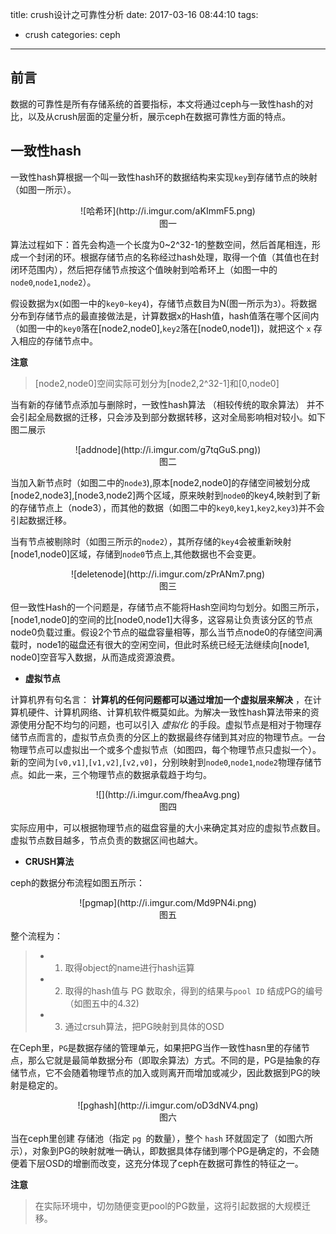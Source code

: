 title: crush设计之可靠性分析
date: 2017-03-16 08:44:10
tags:
 - crush
categories: ceph

---

## 前言

数据的可靠性是所有存储系统的首要指标，本文将通过ceph与一致性hash的对比，以及从crush层面的定量分析，展示ceph在数据可靠性方面的特点。

## 一致性hash

一致性hash算根据一个叫一致性hash环的数据结构来实现`key`到存储节点的映射（如图一所示）。
<center>![哈希环](http://i.imgur.com/aKImmF5.png)</center>
<center>图一</center>



算法过程如下：首先会构造一个长度为0~2^32-1的整数空间，然后首尾相连，形成一个封闭的环。根据存储节点的名称经过hash处理，取得一个值（其值也在封闭环范围内），然后把存储节点按这个值映射到哈希环上（如图一中的`node0`,`node1`,`node2`）。


假设数据为x(如图一中的`key0~key4`)，存储节点数目为N(图一所示为`3`）。将数据分布到存储节点的最直接做法是，计算数据x的Hash值，hash值落在哪个区间内（如图一中的`key0`落在[node2,node0],`key2`落在[node0,node1])，就把这个 `x` 存入相应的存储节点中。

**注意**
> [node2,node0]空间实际可划分为[node2,2^32-1]和[0,node0] 


当有新的存储节点添加与删除时，一致性hash算法 （相较传统的取余算法） 并不会引起全局数据的迁移，只会涉及到部分数据转移，这对全局影响相对较小。如下图二展示
<center>![addnode](http://i.imgur.com/g7tqGuS.png))</center>
<center>图二</center>


当加入新节点时（如图二中的`node3`),原本[node2,node0]的存储空间被划分成[node2,node3],[node3,node2]两个区域，原来映射到`node0`的key4,映射到了新的存储节点上（node3），而其他的数据（如图二中的`key0`,`key1`,`key2`,`key3`)并不会引起数据迁移。


当有节点被剔除时（如图三所示的`node2`），其所存储的`key4`会被重新映射[node1,node0]区域，存储到`node0`节点上,其他数据也不会变更。
<center>![deletenode](http://i.imgur.com/zPrANm7.png)</center>
<center>图三</center>



但一致性Hash的一个问题是，存储节点不能将Hash空间均匀划分。如图三所示，[node1,node0]的空间的比[node0,node1]大得多，这容易让负责该分区的节点node0负载过重。假设2个节点的磁盘容量相等，那么当节点node0的存储空间满载时，node1的磁盘还有很大的空闲空间，但此时系统已经无法继续向[node1, node0]空音写入数据，从而造成资源浪费。

- **虚拟节点**

计算机界有句名言： **计算机的任何问题都可以通过增加一个虚拟层来解决** ，在计算机硬件、计算机网络、计算机软件概莫如此。为解决一致性hash算法带来的资源使用分配不均匀的问题，也可以引入 *虚拟化* 的手段。虚拟节点是相对于物理存储节点而言的，虚拟节点负责的分区上的数据最终存储到其对应的物理节点。一台物理节点可以虚拟出一个或多个虚拟节点（如图四，每个物理节点只虚拟一个）。新的空间为`[v0,v1]`,`[v1,v2]`,`[v2,v0]`，分别映射到`node0`,`node1`,`node2`物理存储节点。如此一来，三个物理节点的数据承载趋于均匀。

<center>![](http://i.imgur.com/fheaAvg.png)</center>
<center>图四</center>

实际应用中，可以根据物理节点的磁盘容量的大小来确定其对应的虚拟节点数目。虚拟节点数目越多，节点负责的数据区间也越大。

- **CRUSH算法**

ceph的数据分布流程如图五所示：

<center>![pgmap](http://i.imgur.com/Md9PN4i.png)</center>
<center>图五</center>

整个流程为：
> - 1. 取得object的name进行hash运算
> - 2. 取得的hash值与 PG 数取余，得到的结果与`pool ID` 结成PG的编号 （如图五中的4.32)
> - 3. 通过crsuh算法，把PG映射到具体的OSD 

在Ceph里，`PG`是数据存储的管理单元，如果把PG当作一致性hasn里的存储节点，那么它就是最简单数据分布（即取余算法）方式。不同的是，PG是抽象的存储节点，它不会随着物理节点的加入或则离开而增加或减少，因此数据到PG的映射是稳定的。
<center>![pghash](http://i.imgur.com/oD3dNV4.png)</center>
<center>图六</center>

当在ceph里创建 存储池（指定 `pg `的数量），整个  `hash` 环就固定了（如图六所示），对象到PG的映射就唯一确认，即数据具体存储到哪个PG是确定的，不会随便着下层OSD的增删而改变，这充分体现了ceph在数据可靠性的特征之一。

**注意**
> 在实际环境中，切勿随便变更pool的PG数量，这将引起数据的大规模迁移。









